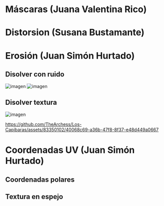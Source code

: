 # Máscaras (Juana Valentina Rico)



# Distorsion (Susana Bustamante)



# Erosión (Juan Simón Hurtado)

## Disolver con ruido

![imagen](https://github.com/TheArchess/Los-Capibaras/assets/83350102/9a2db025-a342-47a8-a631-f7886b1f1b95)
![imagen](https://github.com/TheArchess/Los-Capibaras/assets/83350102/7c03fb97-06bc-4f28-8ec0-e24dd01f1c59)

## Disolver textura

![imagen](https://github.com/TheArchess/Los-Capibaras/assets/83350102/662a9e7a-6f1b-47e7-bbef-6f40f53171b7)

https://github.com/TheArchess/Los-Capibaras/assets/83350102/40068c69-a36b-47f8-8f37-e48d449a0667

# Coordenadas UV (Juan Simón Hurtado)

## Coordenadas polares

## Textura en espejo
